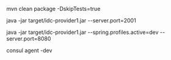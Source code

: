 mvn clean package -DskipTests=true

java -jar target/idc-provider1.jar --server.port=2001

java -jar target/idc-provider1.jar --spring.profiles.active=dev --server.port=8080

consul agent -dev

